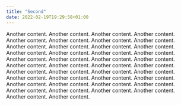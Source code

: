 ```yaml
---
title: "Second"
date: 2022-02-19T19:29:58+01:00
---
```


Another content. Another content. Another content. Another content. Another content. Another content. Another content. Another content. Another content. Another content. Another content. Another content. Another content. Another content. Another content. Another content. Another content. Another content. Another content. Another content. Another content. Another content. Another content. Another content. Another content. Another content. Another content. Another content. Another content. Another content. Another content. Another content. Another content. Another content. Another content. Another content. Another content. Another content. Another content. Another content. Another content. Another content.